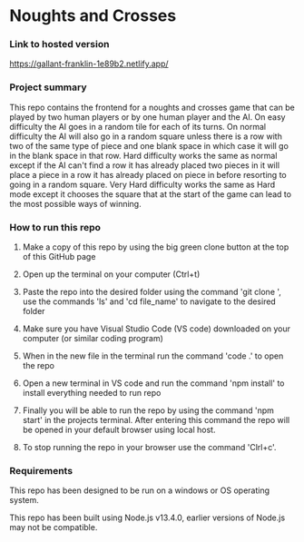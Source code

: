 # Noughts and Crosses

### Link to hosted version

https://gallant-franklin-1e89b2.netlify.app/

### Project summary

This repo contains the frontend for a noughts and crosses game that can be played by two human players or by one human player and the AI. On easy difficulty the AI goes in a random tile for each of its turns. On normal difficulty the AI will also go in a random square unless there is a row with two of the same type of piece and one blank space in which case it will go in the blank space in that row. Hard difficulty works the same as normal except if the AI can't find a row it has already placed two pieces in it will place a piece in a row it has already placed on piece in before resorting to going in a random square. Very Hard difficulty works the same as Hard mode except it chooses the square that at the start of the game can lead to the most possible ways of winning.

### How to run this repo

1. Make a copy of this repo by using the big green clone button at the top of this GitHub page

2. Open up the terminal on your computer (Ctrl+t)

3. Paste the repo into the desired folder using the command 'git clone <repo-url>', use the commands 'ls' and 'cd file_name' to navigate to the desired folder

4. Make sure you have Visual Studio Code (VS code) downloaded on your computer (or similar coding program)

5. When in the new file in the terminal run the command 'code .' to open the repo

6. Open a new terminal in VS code and run the command 'npm install' to install everything needed to run repo

7. Finally you will be able to run the repo by using the command 'npm start' in the projects terminal. After entering this command the repo will be opened in your default browser using local host.

8. To stop running the repo in your browser use the command 'Clrl+c'.

### Requirements

This repo has been designed to be run on a windows or OS operating system.

This repo has been built using Node.js v13.4.0, earlier versions of Node.js may not be compatible.
